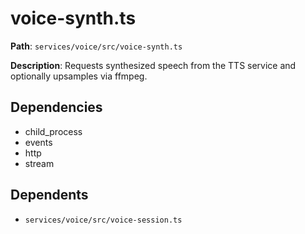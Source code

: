 # voice-synth.ts

**Path**: `services/voice/src/voice-synth.ts`

**Description**: Requests synthesized speech from the TTS service and optionally upsamples via ffmpeg.

## Dependencies
- child_process
- events
- http
- stream

## Dependents
- `services/voice/src/voice-session.ts`
